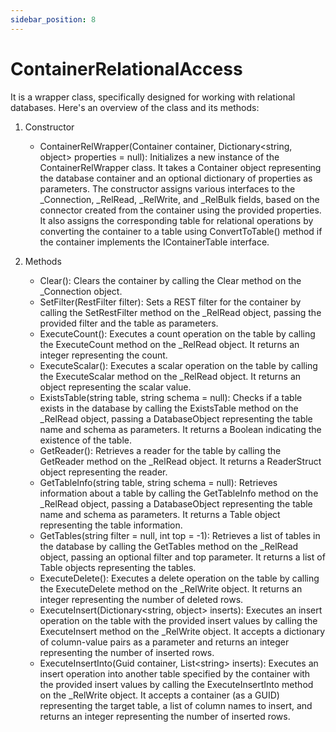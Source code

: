 ```yaml
---
sidebar_position: 8
---
```

# ContainerRelationalAccess

It is a wrapper class, specifically designed for working with relational databases. Here's an overview of the class and its methods:

1. Constructor

    - ContainerRelWrapper(Container container, Dictionary<string, object\> properties = null): Initializes a new instance of the ContainerRelWrapper class. It takes a Container object representing the database container and an optional dictionary of properties as parameters. The constructor assigns various interfaces to the \_Connection, \_RelRead, \_RelWrite, and \_RelBulk fields, based on the connector created from the container using the provided properties. It also assigns the corresponding table for relational operations by converting the container to a table using ConvertToTable() method if the container implements the IContainerTable interface.

2. Methods

    - Clear(): Clears the container by calling the Clear method on the _Connection object.
    - SetFilter(RestFilter filter): Sets a REST filter for the container by calling the SetRestFilter method on the _RelRead object, passing the provided filter and the table as parameters.
    - ExecuteCount(): Executes a count operation on the table by calling the ExecuteCount method on the _RelRead object. It returns an integer representing the count.
    - ExecuteScalar(): Executes a scalar operation on the table by calling the ExecuteScalar method on the _RelRead object. It returns an object representing the scalar value.
    - ExistsTable(string table, string schema = null): Checks if a table exists in the database by calling the ExistsTable method on the _RelRead object, passing a DatabaseObject representing the table name and schema as parameters. It returns a Boolean indicating the existence of the table.
    - GetReader(): Retrieves a reader for the table by calling the GetReader method on the _RelRead object. It returns a ReaderStruct object representing the reader.
    - GetTableInfo(string table, string schema = null): Retrieves information about a table by calling the GetTableInfo method on the _RelRead object, passing a DatabaseObject representing the table name and schema as parameters. It returns a Table object representing the table information.
    - GetTables(string filter = null, int top = -1): Retrieves a list of tables in the database by calling the GetTables method on the _RelRead object, passing an optional filter and top parameter. It returns a list of Table objects representing the tables.
    - ExecuteDelete(): Executes a delete operation on the table by calling the ExecuteDelete method on the _RelWrite object. It returns an integer representing the number of deleted rows.
    - ExecuteInsert(Dictionary<string, object\> inserts): Executes an insert operation on the table with the provided insert values by calling the ExecuteInsert method on the _RelWrite object. It accepts a dictionary of column-value pairs as a parameter and returns an integer representing the number of inserted rows.
    - ExecuteInsertInto(Guid container, List<string\> inserts): Executes an insert operation into another table specified by the container with the provided insert values by calling the ExecuteInsertInto method on the _RelWrite object. It accepts a container (as a GUID) representing the target table, a list of column names to insert, and returns an integer representing the number of inserted rows.
